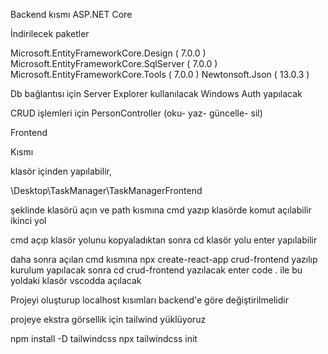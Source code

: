 Backend kısmı ASP.NET Core

İndirilecek paketler

Microsoft.EntityFrameworkCore.Design ( 7.0.0 )
Microsoft.EntityFrameworkCore.SqlServer ( 7.0.0 )
Microsoft.EntityFrameworkCore.Tools ( 7.0.0 )
Newtonsoft.Json ( 13.0.3 )

Db bağlantısı için Server Explorer kullanılacak Windows Auth yapılacak

CRUD işlemleri için PersonController (oku- yaz- güncelle- sil)

Frontend 

Kısmı 

klasör içinden yapılabilir, 

\Desktop\TaskManager\TaskManagerFrontend

şeklinde klasörü açın ve path kısmına cmd yazıp klasörde komut açılabilir ikinci yol

cmd açıp klasör yolunu kopyaladıktan sonra
cd klasör yolu
enter
yapılabilir

daha sonra açılan cmd kısmına 
npx create-react-app crud-frontend
yazılıp kurulum yapılacak
 sonra 
cd crud-frontend
yazılacak enter
code . ile bu yoldaki klasör vscodda açılacak

Projeyi oluşturup localhost kısımları backend'e göre değiştirilmelidir

projeye ekstra görsellik için tailwind yüklüyoruz

npm install -D tailwindcss
npx tailwindcss init



